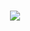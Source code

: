 <h1 align="center">
  <img src="https://readme-typing-svg.demolab.com?font=Lato&size=22&duration=2000&pause=1000&color=00FF00&center=true&vCenter=true&width=500&lines=Hey there! I'm Jidnya, a web enthusiast. 🚀">
</h1>
